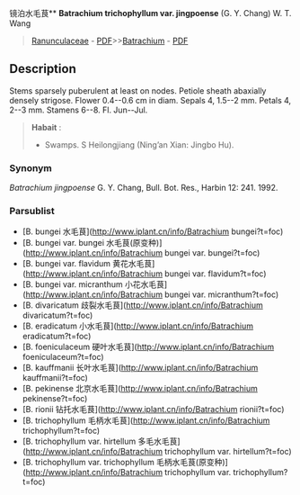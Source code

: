 镜泊水毛茛** **Batrachium trichophyllum var. jingpoense** (G. Y. Chang) W. T. Wang

> [Ranunculaceae](http://www.iplant.cn/info/Ranunculaceae?t=foc) - [PDF](http://www.iplant.cn/foc/pdf/Ranunculaceae.pdf)>>[Batrachium](http://www.iplant.cn/info/Batrachium?t=foc) - [PDF](http://www.iplant.cn/foc/pdf/Batrachium.pdf)

## Description

Stems sparsely puberulent at least on nodes. Petiole sheath abaxially densely strigose. Flower 0.4--0.6 cm in diam. Sepals 4, 1.5--2 mm. Petals 4, 2--3 mm. Stamens 6--8. Fl. Jun--Jul.


> **Habait** : 
>* Swamps. S Heilongjiang (Ning’an Xian: Jingbo Hu).

### Synonym
*Batrachium jingpoense* G. Y. Chang, Bull. Bot. Res., Harbin 12: 241. 1992.



### Parsublist

* [B.  bungei  水毛茛](http://www.iplant.cn/info/Batrachium bungei?t=foc)
* [B.  bungei var. bungei  水毛茛(原变种)](http://www.iplant.cn/info/Batrachium bungei var. bungei?t=foc)
* [B.  bungei var. flavidum  黄花水毛茛](http://www.iplant.cn/info/Batrachium bungei var. flavidum?t=foc)
* [B.  bungei var. micranthum  小花水毛茛](http://www.iplant.cn/info/Batrachium bungei var. micranthum?t=foc)
* [B.  divaricatum  歧裂水毛茛](http://www.iplant.cn/info/Batrachium divaricatum?t=foc)
* [B.  eradicatum  小水毛茛](http://www.iplant.cn/info/Batrachium eradicatum?t=foc)
* [B.  foeniculaceum  硬叶水毛茛](http://www.iplant.cn/info/Batrachium foeniculaceum?t=foc)
* [B.  kauffmanii  长叶水毛茛](http://www.iplant.cn/info/Batrachium kauffmanii?t=foc)
* [B.  pekinense  北京水毛茛](http://www.iplant.cn/info/Batrachium pekinense?t=foc)
* [B.  rionii  钻托水毛茛](http://www.iplant.cn/info/Batrachium rionii?t=foc)
* [B.  trichophyllum  毛柄水毛茛](http://www.iplant.cn/info/Batrachium trichophyllum?t=foc)
* [B.  trichophyllum var. hirtellum  多毛水毛茛](http://www.iplant.cn/info/Batrachium trichophyllum var. hirtellum?t=foc)
* [B.  trichophyllum var. trichophyllum  毛柄水毛茛(原变种)](http://www.iplant.cn/info/Batrachium trichophyllum var. trichophyllum?t=foc)
